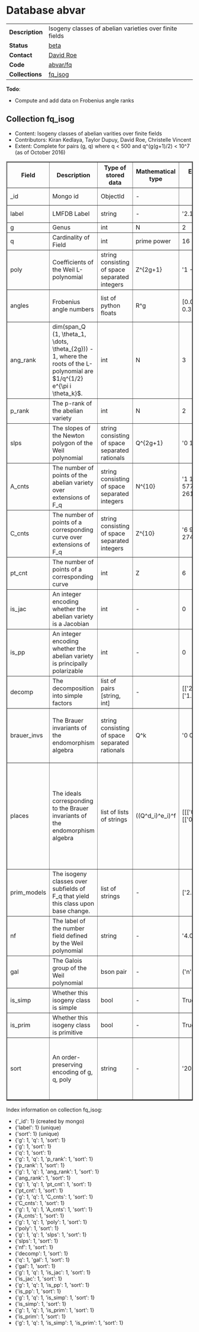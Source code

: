 # Database abvar

| | |
|---|---|
|**Description**|Isogeny classes of abelian varieties over finite fields|
|**Status**|[beta](http://beta.lmfdb.org/Variety/Abelian/Fq/)|
|**Contact**|[David Roe](https://github.com/roed314)|
|**Code**|[abvar/fq](https://github.com/LMFDB/lmfdb/tree/master/lmfdb/abvar/fq)|
|**Collections**|[fq_isog](http://beta.lmfdb.org/api/abvar/fq_isog)|

**Todo**:
* Compute and add data on Frobenius angle ranks

## Collection fq_isog

* Content: Isogeny classes of abelian varities over finite fields
* Contributors: Kiran Kedlaya, Taylor Dupuy, David Roe, Christelle Vincent
* Extent: Complete for pairs (g, q) where q < 500 and q^(g(g+1)/2) < 10^7 (as of October 2016)

<table border=2>
<tr>
<th>Field</th>
<th>Description</th>
<th>Type of stored data</th>
<th>Mathematical type</th>
<th>Example of stored data</th>
<th>Remarks</th>
</tr>

<tr>
<td> _id </td><td> Mongo id </td><td> ObjectId </td><td>-</td><td></td>
<td>assigned by Mongo; contains creation timestamp</td></tr>

<tr>
<td> label </td><td> LMFDB Label </td><td> string </td><td> - </td><td> '2.16.am\_cn' </td>
<td>[Labeling Scheme](http://beta.lmfdb.org/Variety/Abelian/Fq/Labels)</td></tr>

<tr>
<td> g </td><td> Genus </td><td> int </td><td> N </td><td> 2 </td>
<td> The degree of the Weil L-polynomial is 2g. </td></tr>

<tr>
<td> q </td><td> Cardinality of Field </td><td> int </td><td> prime power </td><td> 16 </td>
<td> All of the roots of the Weil L-polynomial have absolute value 1/q^{1/2}. </td></tr>

<tr>
<td> poly </td><td> Coefficients of the Weil L-polynomial </td><td> string consisting of space separated integers </td><td> Z^{2g+1} </td><td> '1 -12 65 -192 256' </td>
<td> The first entry will always be 1 and the last q^g.  For i between 0 and g, a_{2g-i} = q^{g-i} a_i. </td></tr>

<tr>
<td> angles </td><td> Frobenius angle numbers </td><td> list of python floats </td><td> R^g </td><td> [0.0826163580681, 0.320878822416] </td>
<td> The sorted list (with multiplicity) of $\theta$ with $0 \le \theta \le 1$ and $\frac{1}{\sqrt{q}} e^{\pi i \theta}$ a root of the L-polynomial.  There will be g of them unless the list includes 0 or 1. </td></tr>

<tr>
<td> ang_rank </td><td> dim(span_Q (1, \theta_1, \dots, \theta_{2g})) - 1, where the roots of the L-polynomial are $1/q^{1/2} e^{\pi i \theta_k}$.</td>
<td>int</td><td>N</td><td>3</td><td>This might be empty if we haven't computed it yet. Note that the field is plural due to a typo in the original import script.</td></tr>

<tr>
<td> p_rank </td><td> The p-rank of the abelian variety </td><td> int </td><td> N </td><td> 2 </td>
<td> The rank of the p-torsion subgroup of the abelian variety.  Equal to the number of occurences of the slope 0 in the Newton slopes. </td></tr>

<tr>
<td> slps </td><td> The slopes of the Newton polygon of the Weil polynomial </td><td> string consisting of space separated rationals </td><td> Q^{2g+1} </td><td> '0 1/2 1/2 1' </td>
<td> The slopes are in increasing order, are symmetric under the involution s \to 1-s, and the corresponding Newton polygon has endpoints (0,0) and (2g,g).</td></tr>

<tr>
<td> A_cnts </td><td> The number of points of the abelian variety over extensions of F_q </td><td> string consisting of space separated integers </td><td> N^{10} </td><td> '1 19 76 171 961 5776 22051 69939 261364 1113799' </td>
<td> Counts are given for A(F_{q^n}) for $1 \le n \le max(g,10);$ counts over larger extension fields can be determined from these using the Weil conjectures.</td></tr>

<tr>
<td> C_cnts </td><td> The number of points of a corresponding curve over extensions of F_q </td><td> string consisting of space separated integers </td><td> Z^{10} </td><td> '6 9 10 30 87 168 274 513 1086 2178' </td>
<td> If the variety is a Jacobian, these are the point counts of a genus g curve of which this is the Jacobian.  In particular, if any point counts are negative then this abelian variety cannot be a Jacobian.</td></tr>

<tr>
<td> pt_cnt </td><td> The number of points of a corresponding curve </td><td> int </td><td> Z </td><td> 6 </td>
<td>If the variety is a Jacobian, this is the point count of a genus g curve of which this is the Jacobian.</td></tr>

<tr>
<td> is_jac </td><td> An integer encoding whether the abelian variety is a Jacobian </td><td> int </td><td> - </td><td> 0 </td>
<td> 1 means that it is definitely a Jacobian, -1 that it is definitely not, and 0 indicates uncertainty. </td></tr>

<tr>
<td> is_pp </td><td> An integer encoding whether the abelian variety is principally polarizable </td><td> int </td><td> - </td><td> 0 </td>
<td> 1 means that it is definitely principally polarizable, -1 that it is definitely not, and 0 indicates uncertainty. </td></tr>

<tr>
<td> decomp </td><td> The decomposition into simple factors </td><td> list of pairs [string, int] </td><td> - </td><td> [['2.16.am_cn',1], ['1.16.ah',2]] </td>
<td> The first entry in each pair is the label of the factor, the second is its multiplicity. </td></tr>

<tr>
<td> brauer_invs </td><td> The Brauer invariants of the endomorphism algebra </td><td> string consisting of space separated rationals </td><td> Q^k </td><td> '0 0 1/2' </td>
<td>For a simple isogeny class, the number of invariants is the number of primes above p in the number field defined by the Weil polynomial. For a non simple class, the Brauer invariants of its simple factors are concatenated, and they appear in the order in which the factors appear in the field decomposition.</td></tr>

<tr>
<td> places </td><td>The ideals corresponding to the Brauer invariants of the endomorphism algebra</td><td>list of lists of strings</td><td>((Q^d_i)^e_i)^f</td><td>[[['0','1'],['1','1/2']],[['0','3']]]</td><td>The outer set of lists corresponds to the simple factors of the isogeny class (so in the example, this isogeny class is a product of two simple isogeny classes). For each simple factor, the list contains one list per prime above p in the number field defined by the Weil polynomial. This list describes the prime ideal above p by giving the second generator of the ideal (the first generator is p), as a list of the coefficients of the generator when written in terms of a specific basis for the number field. This basis contains the powers of a root of the P-polynomial (which is the Weil polynomial but reversed).</td></tr>

<tr>
<td> prim_models </td><td>The isogeny classes over subfields of F_q that yield this class upon base change.</td><td>list of strings</td><td>-</td><td>['2.2.ab_ab','2.2.b_ab']</td>
<td>If this isogeny class is primitive , the list is empty. Otherwise, the list contains the label of every primitive isogeny class that base changes to this class. This list is complete.</td></tr>

<tr>
<td> nf </td><td> The label of the number field defined by the Weil polynomial </td><td> string </td><td> - </td><td> '4.0.27792.2' </td>
<td>If the number field was not in the database when the isogeny class was added to the database, this string is empty. If the isogeny class is not simple, this is also an empty string.</td></tr>

<tr>
<td> gal </td><td> The Galois group of the Weil polynomial </td><td> bson pair </td><td> - </td><td> ('n': 4, 't': 2) </td>
<td>If the number field was not in the database when the isogeny class was added to the database or the isogeny class is not simple, 't' will be an empty string.</td></tr>
<tr>

<tr>
<td> is_simp </td><td> Whether this isogeny class is simple </td><td> bool </td><td> - </td><td> True </td>
<td></td></tr>

<tr>
<td> is_prim </td><td> Whether this isogeny class is primitive </td><td> bool </td><td> - </td><td> True </td>
<td></td></tr>

<tr>
<td> sort </td><td> An order-preserving encoding of g, q, poly </td><td> string </td><td> - </td><td> '209BU' </td>
<td> Numbers are encoded in base 62 with digits 0-9, A-Z, a-z. The first character gives g, the second and third give q, and the remainder give the coefficients of the polynomial.  The Newton identites and Weil bound are used to find an interval in which each successive coefficient must lie, and then the possibilites are encoded in order. </td></tr>
</table>

Index information on collection fq_isog:

- {'_id': 1} (created by mongo)
- {'label': 1} (unique)
- {'sort': 1} (unique)
- {'g': 1, 'q': 1, 'sort': 1}
- {'g': 1, 'sort': 1}
- {'q': 1, 'sort': 1}
- {'g': 1, 'q': 1, 'p_rank': 1, 'sort': 1}
- {'p_rank': 1, 'sort': 1}
- {'g': 1, 'q': 1, 'ang_rank': 1, 'sort': 1}
- {'ang_rank': 1, 'sort': 1}
- {'g': 1, 'q': 1, 'pt_cnt': 1, 'sort': 1}
- {'pt_cnt': 1, 'sort': 1}
- {'g': 1, 'q': 1, 'C_cnts': 1, 'sort': 1}
- {'C_cnts': 1, 'sort': 1}
- {'g': 1, 'q': 1, 'A_cnts': 1, 'sort': 1}
- {'A_cnts': 1, 'sort': 1}
- {'g': 1, 'q': 1, 'poly': 1, 'sort': 1}
- {'poly': 1, 'sort': 1}
- {'g': 1, 'q': 1, 'slps': 1, 'sort': 1}
- {'slps': 1, 'sort': 1}
- {'nf': 1, 'sort': 1}
- {'decomp': 1, 'sort': 1}
- {'q': 1, 'gal': 1, 'sort': 1}
- {'gal': 1, 'sort': 1}
- {'g': 1, 'q': 1, 'is_jac': 1, 'sort': 1}
- {'is_jac': 1, 'sort': 1}
- {'g': 1, 'q': 1, 'is_pp': 1, 'sort': 1}
- {'is_pp': 1, 'sort': 1}
- {'g': 1, 'q': 1, 'is_simp': 1, 'sort': 1}
- {'is_simp': 1, 'sort': 1}
- {'g': 1, 'q': 1, 'is_prim': 1, 'sort': 1}
- {'is_prim': 1, 'sort': 1}
- {'g': 1, 'q': 1, 'is_simp': 1, 'is_prim': 1, 'sort': 1}